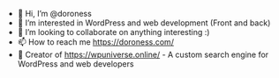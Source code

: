 - 👋 Hi, I’m @doroness
- 👀 I’m interested in WordPress and web development (Front and back)
- 💞️ I’m looking to collaborate on anything interesting :)
- 📫 How to reach me https://doroness.com/
- 🌌 Creator of https://wpuniverse.online/ - A custom search engine for WordPress and web developers

<!---
doroness/doroness is a ✨ special ✨ repository because its `README.md` (this file) appears on your GitHub profile.
You can click the Preview link to take a look at your changes.
--->


